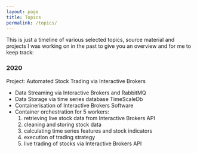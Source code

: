 ```yaml
---
layout: page
title: Topics
permalink: /topics/
---
```


This is just a timeline of various selected topics, source material and projects I was working on in the past to give you an overview and for me to keep track: 

### 2020

Project: Automated Stock Trading via Interactive Brokers
- Data Streaming via Interactive Brokers and RabbitMQ
- Data Storage via time series database TimeScaleDb
- Containerisation of Interactive Brokers Software
- Container orchestration for 5 workers: 
    1. retrieving live stock data from Interactive Brokers API
    2. cleaning and storing stock data
    3. calculating time series features and stock indicators
    4. execution of trading strategy
    5. live trading of stocks via Interactive Brokers API

